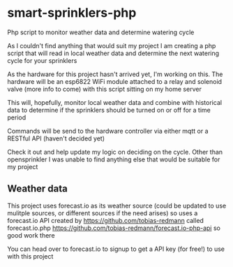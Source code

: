 # smart-sprinklers-php
Php script to monitor weather data and determine watering cycle

As I couldn't find anything that would suit my project I am creating a php script that will read in local weather data and determine the next watering cycle for your sprinklers

As the hardware for this project hasn't arrived yet, I'm working on this. The hardware will be an esp6822 WiFi module attached to a relay and solenoid valve (more info to come) with this script sitting on my home server

This will, hopefully, monitor local weather data and combine with historical data to determine if the sprinklers should be turned on or off for a time period

Commands will be send to the hardware controller via either mqtt or a RESTful API (haven't decided yet) 

Check it out and help update my logic on deciding on the cycle. Other than opensprinkler I was unable to find anything else that would be suitable for my project
## Weather data
This project uses forecast.io as its weather source (could be updated to use mulitple sources, or different sources if the need arises) so uses a forecast.io API created by https://github.com/tobias-redmann called forecast.io.php https://github.com/tobias-redmann/forecast.io-php-api so good work there

You can head over to forecast.io to signup to get a API key (for free!) to use with this project

